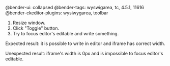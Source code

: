 @bender-ui: collapsed
@bender-tags: wyswigarea, tc, 4.5.1, 11616
@bender-ckeditor-plugins: wysiwygarea, toolbar

1. Resize window.
2. Click "Toggle" button.
3. Try to focus editor's editable and write something.

Expected result: it is possible to write in editor and
iframe has correct width.

Unexpected result: iframe's width is 0px and is
impossible to focus editor's editable.
